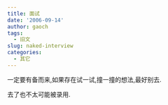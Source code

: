 ```yaml
---
title: 面试
date: '2006-09-14'
author: gaoch
tags:
  - 旧文
slug: naked-interview
categories:
  - 其它
---
```


一定要有备而来,如果存在试一试,撞一撞的想法,最好别去.

去了也不太可能被录用.
